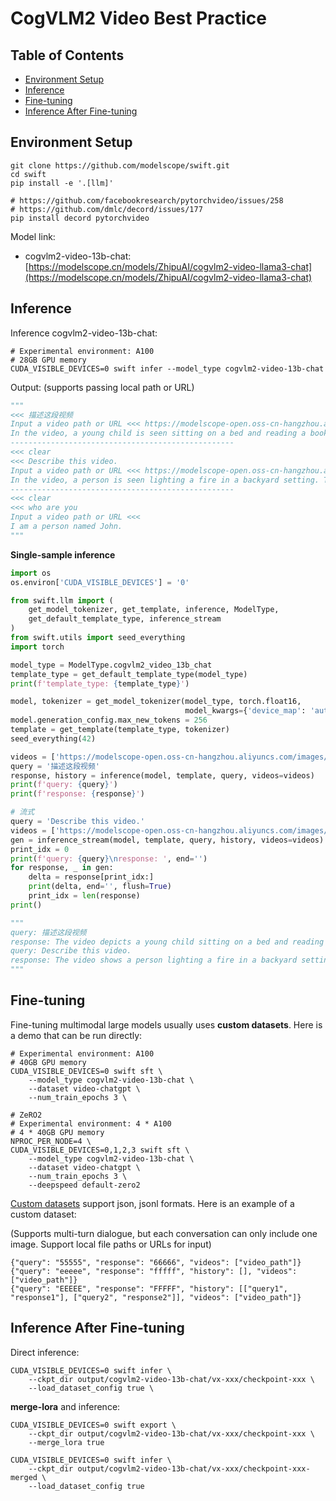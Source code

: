 # CogVLM2 Video Best Practice

## Table of Contents
- [Environment Setup](#environment-setup)
- [Inference](#inference)
- [Fine-tuning](#fine-tuning)
- [Inference After Fine-tuning](#inference-after-fine-tuning)


## Environment Setup
```shell
git clone https://github.com/modelscope/swift.git
cd swift
pip install -e '.[llm]'

# https://github.com/facebookresearch/pytorchvideo/issues/258
# https://github.com/dmlc/decord/issues/177
pip install decord pytorchvideo
```

Model link:
- cogvlm2-video-13b-chat: [https://modelscope.cn/models/ZhipuAI/cogvlm2-video-llama3-chat](https://modelscope.cn/models/ZhipuAI/cogvlm2-video-llama3-chat)


## Inference

Inference cogvlm2-video-13b-chat:
```shell
# Experimental environment: A100
# 28GB GPU memory
CUDA_VISIBLE_DEVICES=0 swift infer --model_type cogvlm2-video-13b-chat
```

Output: (supports passing local path or URL)
```python
"""
<<< 描述这段视频
Input a video path or URL <<< https://modelscope-open.oss-cn-hangzhou.aliyuncs.com/images/baby.mp4
In the video, a young child is seen sitting on a bed and reading a book. The child is wearing glasses and is dressed in a light blue top and pink pants. The room appears to be a bedroom with a crib in the background. The child is engrossed in the book, and the scene is captured in a series of frames showing the child's interaction with the book.
--------------------------------------------------
<<< clear
<<< Describe this video.
Input a video path or URL <<< https://modelscope-open.oss-cn-hangzhou.aliyuncs.com/images/fire.mp4
In the video, a person is seen lighting a fire in a backyard setting. They start by holding a piece of food and then proceed to light a match to the food. The fire is then ignited, and the person continues to light more pieces of food, including a bag of chips and a piece of wood. The fire is seen burning brightly, and the person is seen standing over the fire, possibly enjoying the warmth. The video captures the process of starting a fire and the person's interaction with the flames, creating a cozy and inviting atmosphere.
--------------------------------------------------
<<< clear
<<< who are you
Input a video path or URL <<<
I am a person named John.
"""
```

**Single-sample inference**

```python
import os
os.environ['CUDA_VISIBLE_DEVICES'] = '0'

from swift.llm import (
    get_model_tokenizer, get_template, inference, ModelType,
    get_default_template_type, inference_stream
)
from swift.utils import seed_everything
import torch

model_type = ModelType.cogvlm2_video_13b_chat
template_type = get_default_template_type(model_type)
print(f'template_type: {template_type}')

model, tokenizer = get_model_tokenizer(model_type, torch.float16,
                                       model_kwargs={'device_map': 'auto'})
model.generation_config.max_new_tokens = 256
template = get_template(template_type, tokenizer)
seed_everything(42)

videos = ['https://modelscope-open.oss-cn-hangzhou.aliyuncs.com/images/baby.mp4']
query = '描述这段视频'
response, history = inference(model, template, query, videos=videos)
print(f'query: {query}')
print(f'response: {response}')

# 流式
query = 'Describe this video.'
videos = ['https://modelscope-open.oss-cn-hangzhou.aliyuncs.com/images/fire.mp4']
gen = inference_stream(model, template, query, history, videos=videos)
print_idx = 0
print(f'query: {query}\nresponse: ', end='')
for response, _ in gen:
    delta = response[print_idx:]
    print(delta, end='', flush=True)
    print_idx = len(response)
print()

"""
query: 描述这段视频
response: The video depicts a young child sitting on a bed and reading a book. The child is wearing glasses and is seen in various positions, such as sitting on the bed, sitting on a couch, and sitting on a bed with a blanket. The child's attire changes from a light blue top and pink pants to a light blue top and pink leggings. The room has a cozy and warm atmosphere with soft lighting, and there are personal items scattered around, such as a crib, a television, and a white garment.
query: Describe this video.
response: The video shows a person lighting a fire in a backyard setting. The person is seen holding a piece of food and a lighter, and then lighting the food on fire. The fire is then used to light other pieces of wood, and the person is seen standing over the fire, holding a bag of food. The video captures the process of starting a fire and the person's interaction with the fire.
"""
```


## Fine-tuning
Fine-tuning multimodal large models usually uses **custom datasets**. Here is a demo that can be run directly:

```shell
# Experimental environment: A100
# 40GB GPU memory
CUDA_VISIBLE_DEVICES=0 swift sft \
    --model_type cogvlm2-video-13b-chat \
    --dataset video-chatgpt \
    --num_train_epochs 3 \

# ZeRO2
# Experimental environment: 4 * A100
# 4 * 40GB GPU memory
NPROC_PER_NODE=4 \
CUDA_VISIBLE_DEVICES=0,1,2,3 swift sft \
    --model_type cogvlm2-video-13b-chat \
    --dataset video-chatgpt \
    --num_train_epochs 3 \
    --deepspeed default-zero2
```

[Custom datasets](../Instruction/Customization.md#-Recommended-Command-line-arguments) support json, jsonl formats. Here is an example of a custom dataset:

(Supports multi-turn dialogue, but each conversation can only include one image. Support local file paths or URLs for input)

```jsonl
{"query": "55555", "response": "66666", "videos": ["video_path"]}
{"query": "eeeee", "response": "fffff", "history": [], "videos": ["video_path"]}
{"query": "EEEEE", "response": "FFFFF", "history": [["query1", "response1"], ["query2", "response2"]], "videos": ["video_path"]}
```


## Inference After Fine-tuning
Direct inference:
```shell
CUDA_VISIBLE_DEVICES=0 swift infer \
    --ckpt_dir output/cogvlm2-video-13b-chat/vx-xxx/checkpoint-xxx \
    --load_dataset_config true \
```

**merge-lora** and inference:
```shell
CUDA_VISIBLE_DEVICES=0 swift export \
    --ckpt_dir output/cogvlm2-video-13b-chat/vx-xxx/checkpoint-xxx \
    --merge_lora true

CUDA_VISIBLE_DEVICES=0 swift infer \
    --ckpt_dir output/cogvlm2-video-13b-chat/vx-xxx/checkpoint-xxx-merged \
    --load_dataset_config true
```

